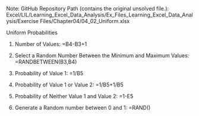 Note: GitHub Repository Path (contains the original unsolved file.):
Excel/LIL/Learning_Excel_Data_Analysis/Ex_Files_Learning_Excel_Data_Analysis/Exercise Files/Chapter04/04_02_Uniform.xlsx

Uniform Probabilities

1. Number of Values: =B4-B3+1

2. Select a Random Number Between the Minimum and Maximum Values: =RANDBETWEEN(B3,B4)

3. Probability of Value 1: =1/B5

4. Probability of Value 1 or Value 2: =1/B5+1/B5

5. Probability of Neither Value 1 and Value 2: =1-E5

6. Generate a Random number between 0 and 1: =RAND()


